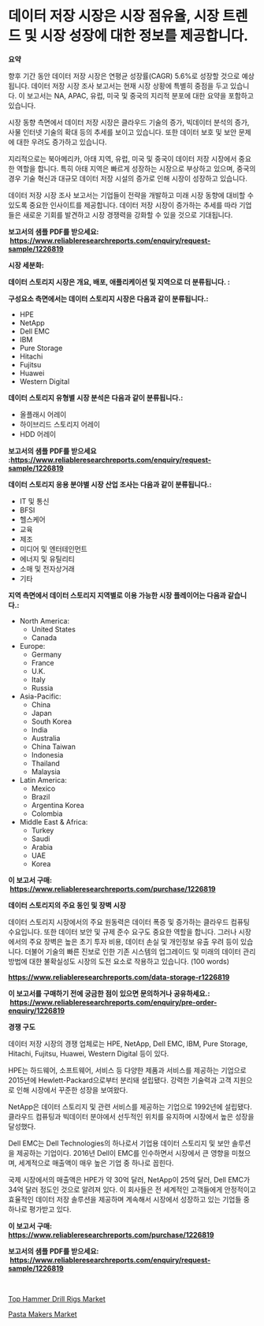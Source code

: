 <p><h1>데이터 저장 시장은 시장 점유율, 시장 트렌드 및 시장 성장에 대한 정보를 제공합니다.</h1></p><p><strong>요약</strong></p>
<p><p>향후 기간 동안 데이터 저장 시장은 연평균 성장률(CAGR) 5.6%로 성장할 것으로 예상됩니다. 데이터 저장 시장 조사 보고서는 현재 시장 상황에 특별히 중점을 두고 있습니다. 이 보고서는 NA, APAC, 유럽, 미국 및 중국의 지리적 분포에 대한 요약을 포함하고 있습니다.</p><p>시장 동향 측면에서 데이터 저장 시장은 클라우드 기술의 증가, 빅데이터 분석의 증가, 사물 인터넷 기술의 확대 등의 추세를 보이고 있습니다. 또한 데이터 보호 및 보안 문제에 대한 우려도 증가하고 있습니다.</p><p>지리적으로는 북아메리카, 아태 지역, 유럽, 미국 및 중국이 데이터 저장 시장에서 중요한 역할을 합니다. 특히 아태 지역은 빠르게 성장하는 시장으로 부상하고 있으며, 중국의 경우 기술 혁신과 대규모 데이터 저장 시설의 증가로 인해 시장이 성장하고 있습니다.</p><p>데이터 저장 시장 조사 보고서는 기업들이 전략을 개발하고 미래 시장 동향에 대비할 수 있도록 중요한 인사이트를 제공합니다. 데이터 저장 시장이 증가하는 추세를 따라 기업들은 새로운 기회를 발견하고 시장 경쟁력을 강화할 수 있을 것으로 기대됩니다.</p></p>
<p><strong>보고서의 샘플 PDF를 받으세요: &nbsp;<a href="https://www.reliableresearchreports.com/enquiry/request-sample/1226819">https://www.reliableresearchreports.com/enquiry/request-sample/1226819</a></strong></p>
<p><strong>시장 세분화:</strong></p>
<p><strong> 데이터 스토리지 시장은 개요, 배포, 애플리케이션 및 지역으로 더 분류됩니다. :</strong></p>
<p><strong>구성요소 측면에서는 데이터 스토리지 시장은 다음과 같이 분류됩니다.:</strong></p>
<p><ul><li>HPE</li><li>NetApp</li><li>Dell EMC</li><li>IBM</li><li>Pure Storage</li><li>Hitachi</li><li>Fujitsu</li><li>Huawei</li><li>Western Digital</li></ul></p>
<p><strong> 데이터 스토리지 유형별 시장 분석은 다음과 같이 분류됩니다.:</strong></p>
<p><ul><li>올플래시 어레이</li><li>하이브리드 스토리지 어레이</li><li>HDD 어레이</li></ul></p>
<p><strong>보고서의 샘플 PDF를 받으세요 :<a href="https://www.reliableresearchreports.com/enquiry/request-sample/1226819">https://www.reliableresearchreports.com/enquiry/request-sample/1226819</a></strong></p>
<p><strong> 데이터 스토리지 응용 분야별 시장 산업 조사는 다음과 같이 분류됩니다.:</strong></p>
<p><ul><li>IT 및 통신</li><li>BFSI</li><li>헬스케어</li><li>교육</li><li>제조</li><li>미디어 및 엔터테인먼트</li><li>에너지 및 유틸리티</li><li>소매 및 전자상거래</li><li>기타</li></ul></p>
<p><strong>지역 측면에서 데이터 스토리지 지역별로 이용 가능한 시장 플레이어는 다음과 같습니다.:</strong></p>
<p><ul>
    <li>
        North America:
        <ul>
            <li>United States</li>
            <li>Canada</li>
        </ul>
    </li>
    <li>
        Europe:
        <ul>
            <li>Germany</li>
            <li>France</li>
            <li>U.K.</li>
            <li>Italy</li>
            <li>Russia</li>
        </ul>
    </li>
    <li>
        Asia-Pacific:
        <ul>
            <li>China</li>
            <li>Japan</li>
            <li>South Korea</li>
            <li>India</li>
            <li>Australia</li>
            <li>China Taiwan</li>
            <li>Indonesia</li>
            <li>Thailand</li>
            <li>Malaysia</li>
        </ul>
    </li>
    <li>
        Latin America:
        <ul>
            <li>Mexico</li>
            <li>Brazil</li>
            <li>Argentina Korea</li>
            <li>Colombia</li>
        </ul>
    </li>
    <li>
        Middle East & Africa:
        <ul>
            <li>Turkey</li>
            <li>Saudi</li>
            <li>Arabia</li>
            <li>UAE</li>
            <li>Korea</li>
        </ul>
    </li>
    </ul></p>
<p><strong>이 보고서 구매: &nbsp;<a href="https://www.reliableresearchreports.com/purchase/1226819">https://www.reliableresearchreports.com/purchase/1226819</a></strong></p>
<p><strong>데이터 스토리지의 주요 동인 및 장벽 시장</strong></p>
<p><p>데이터 스토리지 시장에서의 주요 원동력은 데이터 폭증 및 증가하는 클라우드 컴퓨팅 수요입니다. 또한 데이터 보안 및 규제 준수 요구도 중요한 역할을 합니다. 그러나 시장에서의 주요 장벽은 높은 초기 투자 비용, 데이터 손실 및 개인정보 유출 우려 등이 있습니다. 더불어 기술의 빠른 진보로 인한 기존 시스템의 업그레이드 및 미래의 데이터 관리 방법에 대한 불확실성도 시장의 도전 요소로 작용하고 있습니다. (100 words)</p></p>
<p><strong><a href="https://www.reliableresearchreports.com/data-storage-r1226819">https://www.reliableresearchreports.com/data-storage-r1226819</a></strong></p>
<p><strong>이 보고서를 구매하기 전에 궁금한 점이 있으면 문의하거나 공유하세요.: &nbsp;<a href="https://www.reliableresearchreports.com/enquiry/pre-order-enquiry/1226819">https://www.reliableresearchreports.com/enquiry/pre-order-enquiry/1226819</a></strong></p>
<p><strong>경쟁 구도</strong></p>
<p><p>데이터 저장 시장의 경쟁 업체로는 HPE, NetApp, Dell EMC, IBM, Pure Storage, Hitachi, Fujitsu, Huawei, Western Digital 등이 있다. </p><p>HPE는 하드웨어, 소프트웨어, 서비스 등 다양한 제품과 서비스를 제공하는 기업으로 2015년에 Hewlett-Packard으로부터 분리돼 설립됐다. 강력한 기술력과 고객 지원으로 인해 시장에서 꾸준한 성장을 보여왔다. </p><p>NetApp은 데이터 스토리지 및 관련 서비스를 제공하는 기업으로 1992년에 설립됐다. 클라우드 컴퓨팅과 빅데이터 분야에서 선두적인 위치를 유지하며 시장에서 높은 성장을 달성했다. </p><p>Dell EMC는 Dell Technologies의 하나로서 기업용 데이터 스토리지 및 보안 솔루션을 제공하는 기업이다. 2016년 Dell이 EMC를 인수하면서 시장에서 큰 영향을 미쳤으며, 세계적으로 매출액이 매우 높은 기업 중 하나로 꼽힌다. </p><p>국제 시장에서의 매출액은 HPE가 약 30억 달러, NetApp이 25억 달러, Dell EMC가 34억 달러 정도인 것으로 알려져 있다. 이 회사들은 전 세계적인 고객들에게 안정적이고 효율적인 데이터 저장 솔루션을 제공하며 계속해서 시장에서 성장하고 있는 기업들 중 하나로 평가받고 있다.</p></p>
<p><strong>이 보고서 구매: &nbsp; <a href="https://www.reliableresearchreports.com/purchase/1226819">https://www.reliableresearchreports.com/purchase/1226819</a></strong></p>
<p><strong>보고서의 샘플 PDF를 받으세요: &nbsp;<a href="https://www.reliableresearchreports.com/enquiry/request-sample/1226819">https://www.reliableresearchreports.com/enquiry/request-sample/1226819</a></strong><strong></strong></p>
<p>&nbsp;</p>
<p><p><a href="https://github.com/brenzgnarento/Market-Research-Report-List-2/blob/main/top-hammer-drill-rigs-market.md">Top Hammer Drill Rigs Market</a></p><p><a href="https://github.com/jerrycopelandthomaswsqd8q/Market-Research-Report-List-2/blob/main/pasta-makers-market.md">Pasta Makers Market</a></p></p>